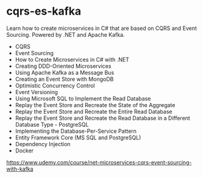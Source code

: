 # cqrs-es-kafka
Learn how to create microservices in C# that are based on CQRS and Event Sourcing. Powered by .NET and Apache Kafka.

* CQRS
* Event Sourcing
* How to Create Microservices in C# with .NET
* Creating DDD-Oriented Microservices
* Using Apache Kafka as a Message Bus
* Creating an Event Store with MongoDB
* Optimistic Concurrency Control
* Event Versioning
* Using Microsoft SQL to Implement the Read Database
* Replay the Event Store and Recreate the State of the Aggregate
* Replay the Event Store and Recreate the Entire Read Database
* Replay the Event Store and Recreate the Read Database in a Different Database Type - PostgreSQL
* Implementing the Database-Per-Service Pattern
* Entity Framework Core (MS SQL and PostgreSQL)
* Dependency Injection
* Docker

https://www.udemy.com/course/net-microservices-cqrs-event-sourcing-with-kafka

